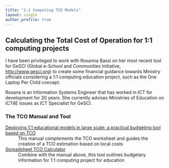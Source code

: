 ```yaml
---
title: "1:1 Computing TCO Models"
layout: single
author_profile: true
---
```

## Calculating the Total Cost of Operation for 1:1 computing projects

I have been privileged to work with Roxanna Bassi on her most
recent tool for GeSCI  (Global e-School and
Communities Initiative, <a
href="http://www.gesci.org">http://www.gesci.org</a>)
to  create some financial guidance towards Ministry officials considering a
1:1 computing education project, such as the One Laptop Per Child
concept.

Roxana is an Information Systems Engineer that has worked in ICT for
development for 20 years. She currently advises Ministries of Education
on ICT4E issues as ICT Specialist for GeSCI.

<!--GeSCI provides strategic advice to Ministries of Education in
developing countries on the effective use of Information and
Communication Technologies (ICTs) for education and communities of
learning. Adopting a demand driven, collaborative and comprehensive
approach, we aim to improve the quality of teaching and learning through
the strategic and effective use of ICTs, thereby transforming education,
empowering communities and promoting development.-->

<h3>The TCO Manual and Tool</h3>

<dl>
<dt><a href="/assets/docs/TCO-oneone-manual.doc">Deploying 1:1 educational models in large scale:
a practical budgeting tool based on TCO</a></dt>
<dd>This manual complements the TCO worksheet and guides the creation of
a TCO estimation based on local costs</dd>
<dt><A href="/assets/docs/TCO-oneone.xls">Spreadsheet TCO Calculator</a></dt>
<dd>Combine with the manual above, this tool outlines budgetary
information for 1:1 computing project for education</dd>
</dl>
